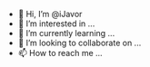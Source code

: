 - 👋 Hi, I’m @iJavor
- 👀 I’m interested in ...
- 🌱 I’m currently learning ...
- 💞️ I’m looking to collaborate on ...
- 📫 How to reach me ...

<!---
iJavor/iJavor is a ✨ special ✨ repository because its `README.md` (this file) appears on your GitHub profile.
You can click the Preview link to take a look at your changes.
--->
